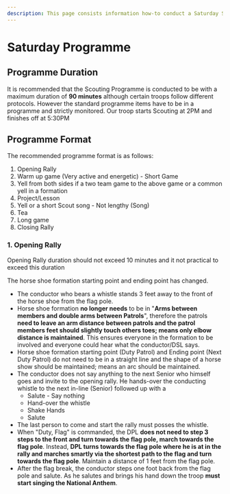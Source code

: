 ```yaml
---
description: This page consists information how-to conduct a Saturday Scouting Programme
---
```


# Saturday Programme

## Programme Duration

It is recommended that the Scouting Programme is conducted to be with a maximum duration of **90 minutes** although certain troops follow different protocols. However the standard programme items have to be in a programme and strictly monitored. Our troop starts Scouting at 2PM and finishes off at 5:30PM

## Programme Format

The recommended programme format is as follows:

1. Opening Rally
2. Warm up game (Very active and energetic) - Short Game
3. Yell from both sides if a two team game to the above game or a common yell in a formation
4. Project/Lesson
5. Yell or a short Scout song - Not lengthy (Song)&#x20;
6. Tea
7. Long game&#x20;
8. Closing Rally

### 1. Opening Rally

Opening Rally duration should not exceed 10 minutes and it not practical to exceed this duration

The horse shoe formation starting point and ending point has changed.&#x20;

* The conductor who bears a whistle stands 3 feet away to the front of the horse shoe from the flag pole.&#x20;
* Horse shoe formation **no longer needs** to be in "**Arms between members and double arms between Patrols**", therefore the patrols **need to leave an arm distance between patrols and the patrol members feet should slightly touch others toes; means only elbow distance is maintained**. This ensures everyone in the formation to be involved and everyone could hear what the conductor/DSL says.
* Horse shoe formation starting point (Duty Patrol) and Ending point (Next Duty Patrol) do not need to be in a straight line and the shape of a horse show should be maintained; means an arc should be maintained.
* The conductor does not say anything to the next Senior who himself goes and invite to the opening rally. He hands-over the conducting whistle to the next in-line (Senior) followed up with a&#x20;
  * Salute - Say nothing
  * Hand-over the whistle
  * Shake Hands
  * Salute
* The last person to come and start the rally must posses the whistle.
* When "Duty, Flag" is commanded, the DPL **does not need to step 3 steps to the front and turn towards the flag pole, march towards the flag pole**. Instead, **DPL turns towards the flag pole where he is at in the rally and marches smartly via the shortest path to the flag and turn towards the flag pole**. Maintain a distance of 1 feet from the flag pole.
* After the flag break, the conductor steps one foot back from the flag pole and salute. As he salutes and brings his hand down the troop **must start singing the National Anthem**.
